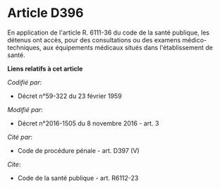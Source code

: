 # Article D396

En application de l'article R. 6111-36 du code de la santé publique, les détenus ont accès, pour des consultations ou des
examens médico-techniques, aux équipements médicaux situés dans l'établissement de santé.

**Liens relatifs à cet article**

_Codifié par_:

  - Décret n°59-322 du 23 février 1959

_Modifié par_:

  - Décret n°2016-1505 du 8 novembre 2016 - art. 3

_Cité par_:

  - Code de procédure pénale - art. D397 (V)

_Cite_:

  - Code de la santé publique - art. R6112-23
